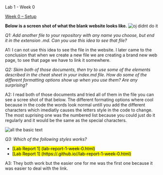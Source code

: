 Lab 1 - Week 0

[Week 0 – Setup](https://ucsd-cse15l-f22.github.io/week/week0/)

**Below is a screen shot of what the blank website looks like.**
![oj didnt do it](https://user-images.githubusercontent.com/66755589/192164130-73501410-0c6f-4eb0-8e0b-0096f5bcfd60.png)


*Q1: Add another file to your repository with any name you choose, but end it in the extension .md. Can you use this idea to see that file?*

A1: I can not use this idea to see the file in the website. I later came to the conclusion that when we create a new file we are creating a brand new web page, to see that page we have to link it somewhere.

*Q2: Skim both of those documents, then try to use some of the elements described in the cheat sheet in your index.md file. How do some of the different formatting options show up when you use them? Are any surprising?*

A2: I read both of those documents and tried all of them in the file you can see a scree shot of that below. The different formating options where cool because in the code the words look normal untill you add the different characters which imediatly causes the letters style in the code to change. The most suprising one was the numbered list because you could just do it regularly and it would be the same as the special characters.


![all the basic text](https://user-images.githubusercontent.com/66755589/192222356-06192ac9-a3e1-43af-92f0-2504b38b3e9f.png)

*Q3: Which of the following styles works?*

* <mark>[Lab Report 1] (lab-report-1-week-0.html)</mark>
* <mark>[Lab Report 1] (https://<your-username>.github.io/<your-lab-reports-repo>/lab-report-1-week-0.html)

A3: They both work but the easier one for me was the first one because it was easier to deal with the link.
